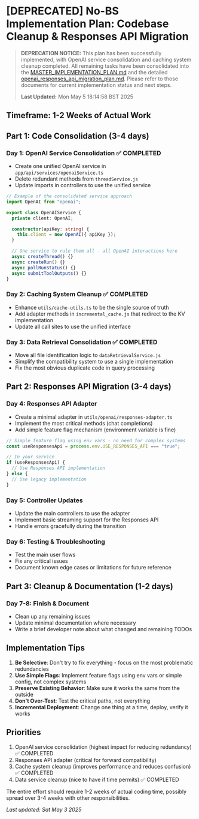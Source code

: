 # [DEPRECATED] No-BS Implementation Plan: Codebase Cleanup & Responses API Migration

> **DEPRECATION NOTICE:** This plan has been successfully implemented, with OpenAI service consolidation and caching system cleanup completed. All remaining tasks have been consolidated into the [MASTER_IMPLEMENTATION_PLAN.md](./MASTER_IMPLEMENTATION_PLAN.md) and the detailed [openai_responses_api_migration_plan.md](./openai_responses_api_migration_plan.md). Please refer to those documents for current implementation status and next steps.
>
> **Last Updated:** Mon May 5 18:14:58 BST 2025

## Timeframe: 1-2 Weeks of Actual Work

## Part 1: Code Consolidation (3-4 days)

### Day 1: OpenAI Service Consolidation ✅ COMPLETED

- Create one unified OpenAI service in `app/api/services/openaiService.ts`
- Delete redundant methods from `threadService.js`
- Update imports in controllers to use the unified service

```typescript
// Example of the consolidated service approach
import OpenAI from "openai";

export class OpenAIService {
  private client: OpenAI;

  constructor(apiKey: string) {
    this.client = new OpenAI({ apiKey });
  }

  // One service to rule them all - all OpenAI interactions here
  async createThread() {}
  async createRun() {}
  async pollRunStatus() {}
  async submitToolOutputs() {}
}
```

### Day 2: Caching System Cleanup ✅ COMPLETED

- Enhance `utils/cache-utils.ts` to be the single source of truth
- Add adapter methods in `incremental_cache.js` that redirect to the KV implementation
- Update all call sites to use the unified interface

### Day 3: Data Retrieval Consolidation ✅ COMPLETED

- Move all file identification logic to `dataRetrievalService.js`
- Simplify the compatibility system to use a single implementation
- Fix the most obvious duplicate code in query processing

## Part 2: Responses API Migration (3-4 days)

### Day 4: Responses API Adapter

- Create a minimal adapter in `utils/openai/responses-adapter.ts`
- Implement the most critical methods (chat completions)
- Add simple feature flag mechanism (environment variable is fine)

```typescript
// Simple feature flag using env vars - no need for complex systems
const useResponsesApi = process.env.USE_RESPONSES_API === "true";

// In your service
if (useResponsesApi) {
  // Use Responses API implementation
} else {
  // Use legacy implementation
}
```

### Day 5: Controller Updates

- Update the main controllers to use the adapter
- Implement basic streaming support for the Responses API
- Handle errors gracefully during the transition

### Day 6: Testing & Troubleshooting

- Test the main user flows
- Fix any critical issues
- Document known edge cases or limitations for future reference

## Part 3: Cleanup & Documentation (1-2 days)

### Day 7-8: Finish & Document

- Clean up any remaining issues
- Update minimal documentation where necessary
- Write a brief developer note about what changed and remaining TODOs

## Implementation Tips

1. **Be Selective**: Don't try to fix everything - focus on the most problematic redundancies
2. **Use Simple Flags**: Implement feature flags using env vars or simple config, not complex systems
3. **Preserve Existing Behavior**: Make sure it works the same from the outside
4. **Don't Over-Test**: Test the critical paths, not everything
5. **Incremental Deployment**: Change one thing at a time, deploy, verify it works

## Priorities

1. OpenAI service consolidation (highest impact for reducing redundancy) ✅ COMPLETED
2. Responses API adapter (critical for forward compatibility)
3. Cache system cleanup (improves performance and reduces confusion) ✅ COMPLETED
4. Data service cleanup (nice to have if time permits) ✅ COMPLETED

The entire effort should require 1-2 weeks of actual coding time, possibly spread over 3-4 weeks with other responsibilities.

_Last updated: Sat May 3 2025_
